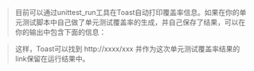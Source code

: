 > 目前可以通过unittest_run工具在Toast自动打印覆盖率信息。如果在你的单元测试脚本中自己做了单元测试覆盖率的生成，并自己保存了结果，可以在你的输出中包含下面的信息：

> 这样，Toast可以找到 http://xxxx/xxx 并作为这次单元测试覆盖率结果的link保留在运行结果中。